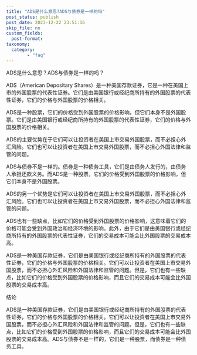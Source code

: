 ```yaml
---
title: "ADS是什么意思?ADS与债券是一样的吗"
post_status: publish
post_date: 2023-12-22 23:51:16
skip_file: no
custom_fields: 
  post-format: 
taxonomy:
  category:
        - "faq"
---
```


ADS是什么意思？ADS与债券是一样的吗？

ADS（American Depositary Shares）是一种美国存款证券，它是一种在美国上市的外国股票的代表性证券。它们是由美国银行或经纪商所持有的外国股票的代表性证券，它们的价格与外国股票的价格相关。

ADS是一种股票，它们的价格受到外国股票的价格影响，但它们本身不是外国股票。它们是由美国银行或经纪商所持有的外国股票的代表性证券，它们的价格与外国股票的价格相关。

ADS的主要优势在于它们可以让投资者在美国上市交易外国股票，而不必担心外汇风险。它们也可以让投资者在美国上市交易外国股票，而不必担心外国法律和监管的问题。

ADS与债券不是一样的。债券是一种债务工具，它们是由债务人发行的，由债务人承担还款义务。而ADS是一种股票，它们的价格受到外国股票的价格影响，但它们本身不是外国股票。

ADS的另一个优势是它们可以让投资者在美国上市交易外国股票，而不必担心外汇风险。它们也可以让投资者在美国上市交易外国股票，而不必担心外国法律和监管的问题。

ADS也有一些缺点，比如它们的价格受到外国股票的价格影响，这意味着它们的价格可能会受到外国政治和经济环境的影响。此外，由于它们是由美国银行或经纪商所持有的外国股票的代表性证券，它们的交易成本可能会比外国股票的交易成本高。

ADS是一种美国存款证券，它们是由美国银行或经纪商所持有的外国股票的代表性证券，它们的价格与外国股票的价格相关。它们可以让投资者在美国上市交易外国股票，而不必担心外汇风险和外国法律和监管的问题。但是，它们也有一些缺点，比如它们的价格受到外国股票的价格影响，而且它们的交易成本可能会比外国股票的交易成本高。

结论

ADS是一种美国存款证券，它们是由美国银行或经纪商所持有的外国股票的代表性证券，它们的价格与外国股票的价格相关。它们可以让投资者在美国上市交易外国股票，而不必担心外汇风险和外国法律和监管的问题。但是，它们也有一些缺点，比如它们的价格受到外国股票的价格影响，而且它们的交易成本可能会比外国股票的交易成本高。ADS与债券不是一样的，它们是一种股票，而债券是一种债务工具。
